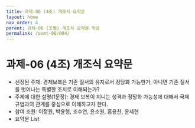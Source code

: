 ```yaml
---
title: 과제-06 (4조) 개조식 요약문
layout: home
nav_order: 4
parent: 과제-06 (조별) 개조식 요약문 작성
permalink: /asmt-06/004/
---
```


# 과제-06 (4조) 개조식 요약문

- 선정된 주제: 경제보복은 기존 질서의 유지로서 정당화 가능한가, 아니면 기존 질서를 벗어나는 특별한 조치로 이해되는가?
- 주제에 대한 설명(1문장): 경제 보복이 지니는 성격과 정당화 가능성에 대해서 국제 규범과의 관계를 중심으로 이해하고자 한다.
- 참여 조원: 이정원, 박윤형, 조수연, 윤소원, 홍용찬, 윤세현
- 요약문 List


